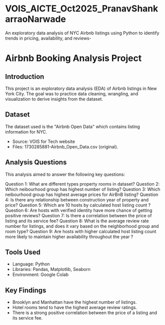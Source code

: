 # VOIS_AICTE_Oct2025_PranavShankarraoNarwade
An exploratory data analysis of NYC Airbnb listings using Python to identify trends in pricing, availability, and reviews-
# Airbnb Booking Analysis Project

## Introduction
This project is an exploratory data analysis (EDA) of Airbnb listings in New York City. The goal was to practice data cleaning, wrangling, and visualization to derive insights from the dataset.

## Dataset
The dataset used is the "Airbnb Open Data" which contains listing information for NYC.
- Source: VOIS for Tech website
- Files: 1730285881-Airbnb_Open_Data.csv (original).

## Analysis Questions
This analysis aimed to answer the following key questions:

Question 1: What are different types property rooms in dataset?
Question 2: Which neibourhood group has highest number of listing?
Question 3: Which neibourhood group has highest average prices for AirBnB listing?
Question 4: Is there any relationship between construction year of property and price?
Question 5: Which are 10 hosts by calculated host listing count ?
Question 6: Are hosts with verified identity have more chance of getting positive reviews?
Question 7: Is there a correlation between the price of listing and its service fee?
Question 8: What is the average review rate number for listings, and does it vary based on the neighborhood group and room type?
Question 9: Are hosts with higher calculated host listing count more likely to maintain higher availability throughout the year ?

## Tools Used
- Language: Python
- Libraries: Pandas, Matplotlib, Seaborn
- Environment: Google Colab

## Key Findings
- Brooklyn and Manhattan have the highest number of listings.
- Hotel rooms tend to have the highest average review ratings.
- There is a strong positive correlation between the price of a listing and its service fee.
